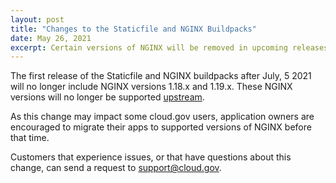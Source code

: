```yaml
---
layout: post
title: "Changes to the Staticfile and NGINX Buildpacks"
date: May 26, 2021
excerpt: Certain versions of NGINX will be removed in upcoming releases of the Cloud Foundry Staticfile and NGINX buildpacks.
---
```


The first release of the Staticfile and NGINX buildpacks after July, 5 2021 will no longer include NGINX versions 1.18.x and 1.19.x. These NGINX versions will no longer be supported [upstream](https://nginx.org/en/download.html).

As this change may impact some cloud.gov users, application owners are encouraged to migrate their apps to supported versions of NGINX before that time. 

Customers that experience issues, or that have questions about this change, can send a request to [support@cloud.gov](support@cloud.gov).